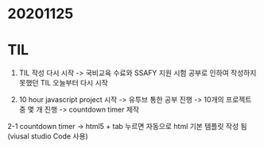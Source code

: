 # 20201125
# TIL

1. TIL 작성 다시 시작
-> 국비교육 수료와 SSAFY 지원 시험 공부로 인하여 작성하지 못했던 TIL 오늘부터 다시 시작

2. 10 hour javascript project 시작
-> 유투브 통한 공부 진행
-> 10개의 프로젝트 중 몇 개 진행
-> countdown timer 제작

  2-1 countdown timer
  -> html5 + tab 누르면 자동으로 html 기본 템플릿 작성 됨 (viusal studio Code 사용)
  
